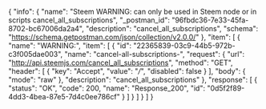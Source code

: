 {
  "info": {
    "name": "Steem WARNING: can only be used in Steem node or in scripts cancel_all_subscriptions",
    "_postman_id": "96fbdc36-7e33-45fa-8702-bc67006da2a4",
    "description": "cancel_all_subscriptions",
    "schema": "https://schema.getpostman.com/json/collection/v2.0.0/"
  },
  "item": [
    {
      "name": "WARNING:",
      "item": [
        {
          "id": "22365839-03c9-44b5-972b-c3f005dae003",
          "name": "cancel-all-subscriptions-",
          "request": {
            "url": "http://api.steemjs.com/cancel_all_subscriptions",
            "method": "GET",
            "header": [
              {
                "key": "Accept",
                "value": "*/*",
                "disabled": false
              }
            ],
            "body": {
              "mode": "raw"
            },
            "description": "cancel_all_subscriptions"
          },
          "response": [
            {
              "status": "OK",
              "code": 200,
              "name": "Response_200",
              "id": "0d5f2f89-4dd3-4bea-87e5-7d4c0ee786cf"
            }
          ]
        }
      ]
    }
  ]
}